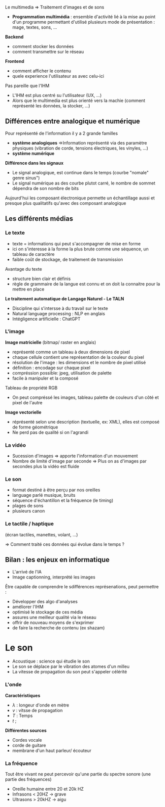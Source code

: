 
Le multimedia => Traitement d'images et de sons

- **Programmation multimédia** : ensemble d'activité lié à la mise au point d'un programme permettant d'utilisé plusieurs mode de présentation : mage, textes, sons, ...


**Backend**
- comment stocker les données
- comment transmettre sur le réseau

**Frontend**
- comment afficher le contenu
- quele experience l'utilisateur as avec celu-ici



Pas pareille que l'IHM

- L'IHM est plus centré su l'utilisateur (UX, ...)
- Alors que le multimedia est plus orienté vers la machie (comment représenté les données, la stocker, ...)


## Différences entre analogique et numérique


Pour représenté de l'information il y a 2 grande familles
- **système analogiques** =>Information représenté via des paramètre physiques (vibration de corde, tensions électriques, les vinyles, ...)
- **système numérique** 


**Différence dans les signaux**
- Le signal analogique, est continue dans le temps (courbe "nomale" genre sinus")
- Le signal numérique as des courbe plutot carré, le nombre de sommet dépendra de son nombre de bits


Aujourd'hui les composant électronique permette un échantillage aussi et presque plus qualitatifs qu'avec des composant analogique



## Les différents médias

### Le texte
- texte = informations qui peut s'accompagner de mise en forme
- ici on s'interesse à la forme la plus brute comme une séquence, un tableau de caractère
- faible coût de stockage, de traitement de transmission

Avantage du texte
- structure bien clair et définis
- règle de grammaire de la langue est connu et on doit la connaitre pour la mettre en place

**Le traitement automatique de Langage Naturel - Le TALN**
- Discipline qui s'intersse à du travail sur le texte
- Natural language processing : NLP en anglais
- Intégligence artificielle : ChatGPT

### L'image

**Image matricielle** (bitmap/ raster en anglais)
- représenté comme un tableau à deux dimensions de pixel
- chaque cellule contient une représentation de la couleur du pixel
- résolution de l'image : les dimensions et le nombre de pixel utilisé
- définition : encodage sur chaque pixel
- compréssion possible: jpeg, utilisation de palette
- facile à manipuler et la composé

Tableau de propriété RGB
- On peut compréssé les images, tableau palette de couleurs d'un côté et pixel de l'autre

**Image vectorielle**
- réprésenté selon une description (textuelle, ex: XML), elles est composé de forme géométrique
- Ne perd pas de qualité si on l'agrandi


### La vidéo
- Sucession d'images => apporte l'information d'un mouvement
- Nombre de limité d'image par seconde => Plus on as d'images par secondes plus la vidéo est fluide

### Le son
- format destiné à être perçu par nos oreilles
- language parlé musique, bruits
- séquence d'échantillon et la fréquence (le timing)
- plages de sons
- plusieurs canon

### Le tactile / haptique

(écran tactiles, manettes, volant, ...)

=> Comment traité ces données qui évolue dans le temps ?


## Bilan : les enjeux en informatique

- L'arrivé de l'IA 
- Image captionning, interprété les images



Être capable de comprendre le sdifférences représenations, peut permettre :
- Développer des algo d'analyses
- améliorer l'IHM
- optimisé le stockage de ces média
- assures une meilleur qualité via le réseau
- offrir de nouveau moyens de s'exprimer
- de faire la recherche de contenu (ex shazam)



# Le son

- Acoustique : science qui étudie le son 
- Le son se déplace par le vibration des atomes d'un milleu
- La vitesse de propagation du son peut s'appeler célérité


### L'onde

**Caractéristiques**
- $\lambda$ :  longeur d'onde en mètre
- $v$ : vitsse de propagation
- $T$ : Temps
- $t$ ;

**Différentes sources**
- Cordes vocale
- corde de guitare
- membrane d'un haut parleur/ écouteur


### La fréquence

Tout être vivant ne peut percevoir qu'une partie du spectre sonore (une partie des fréquences)

- Oreille humaine entre 20 et 20k HZ
- Infrasons < 20HZ -> grave
- Ultrasons > 20kHZ -> aigu


